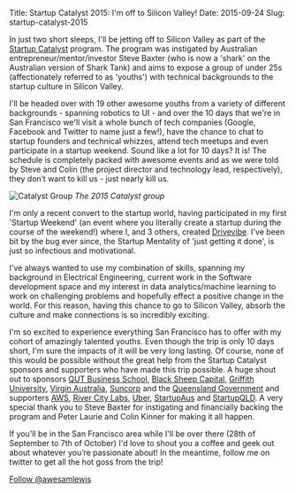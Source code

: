 Title: Startup Catalyst 2015: I'm off to Silicon Valley!
Date: 2015-09-24
Slug: startup-catalyst-2015

In just two short sleeps, I'll be jetting off to Silicon Valley as part of the [Startup Catalyst]('http:/www.startupcatalyst.com.au/') program. The program was instigated by Australian entrepreneur/mentor/investor Steve Baxter (who is now a 'shark' on the Australian version of Shark Tank) and aims to expose a group of under 25s (affectionately referred to as 'youths') with technical backgrounds to the startup culture in Silicon Valley.

I'll be headed over with 19 other awesome youths from a variety of different backgrounds - spanning robotics to UI - and over the 10 days that we're in San Francisco we'll visit a whole bunch of tech companies (Google, Facebook and Twitter to name just a few!), have the chance to chat to startup founders and technical whizzes, attend tech meetups and even participate in a startup weekend. Sound like a lot for 10 days? It is! The schedule is completely packed with awesome events and as we were told by Steve and Colin (the project director and technology lead, respectively), they don’t want to kill us - just nearly kill us. 

![Catalyst Group](/images/catalystgroup.png)
*The 2015 Catalyst group*

I'm only a recent convert to the startup world, having participated in my first 'Startup Weekend' (an event where you literally create a startup during the course of the weekend!) where I, and 3 others, created [Drivevibe](http://www.drivevibe.co). I've been bit by the bug ever since, the Startup Mentality of 'just getting it done', is just so infectious and motivational.

I've always wanted to use my combination of skills, spanning my background in Electrical Engineering, current work in the Software development space and my interest in data analytics/machine learning to work on challenging problems and hopefully effect a positive change in the world. For this reason, having this chance to go to Silicon Valley, absorb the culture and make connections is so incredibly exciting.

I'm so excited to experience everything San Francisco has to offer with my cohort of amazingly talented youths. Even though the trip is only 10 days short, I'm sure the impacts of it will be very long lasting. Of course, none of this would be possible without the great help from the Startup Catalyst sponsors and supporters who have made this trip possible. A huge shout out to sponsors [QUT Business School](https://www.qut.edu.au/business), [Black Sheep Capital](http://www.blacksheepcapital.com.au/), [Griffith University](https://www.griffith.edu.au/), [Virgin Australia](http://www.virginaustralia.com), [Suncorp](http://www.suncorp.com.au) and the [Queensland Government](http://www.qld.gov.au/dsitia/initiatives/startup-qld/) and supporters [AWS](https://aws.amazon.com/), [River City Labs](http://www.rivercitylabs.net), [Uber](http://ww.uber.com), [StartupAus](https://startupaus.org) and [StartupQLD](http://startupqld.org/). A very special thank you to Steve Baxter for instigating and financially backing the program and Peter Laurie and Colin Kinner for making it all happen.

If you'll be in the San Francisco area while I'll be over there (28th of September to 7th of October) I'd love to shout you a coffee and geek out about whatever you’re passionate about! In the meantime, follow me on twitter to get all the hot goss from the trip!

<script>window.twttr = (function(d, s, id) {
  var js, fjs = d.getElementsByTagName(s)[0],
    t = window.twttr || {};
  if (d.getElementById(id)) return t;
  js = d.createElement(s);
  js.id = id;
  js.src = "https://platform.twitter.com/widgets.js";
  fjs.parentNode.insertBefore(js, fjs);
 
  t._e = [];
  t.ready = function(f) {
    t._e.push(f);
  };
 
  return t;
}(document, "script", "twitter-wjs"));</script>


<a class="twitter-follow-button"
  href="https://twitter.com/awesamlewis"
  data-size="large"
data-show-count=”false”>
Follow @awesamlewis</a>



